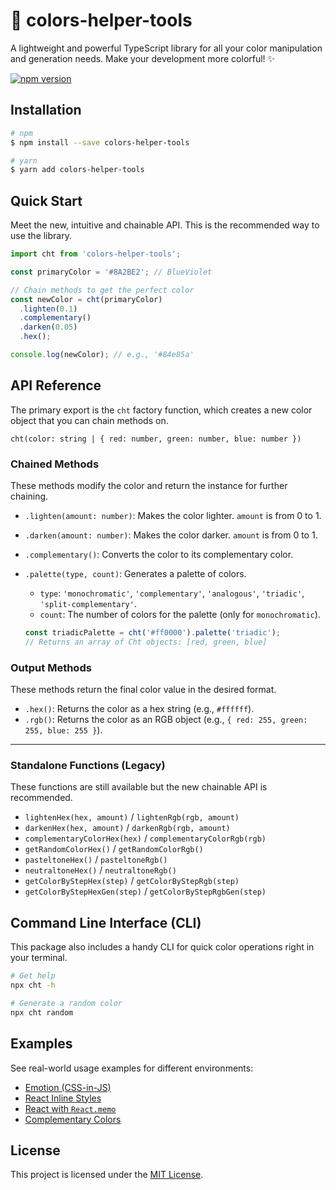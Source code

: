 # 🎨 colors-helper-tools

A lightweight and powerful TypeScript library for all your color manipulation and generation needs. Make your development more colorful! ✨

[![npm version](https://badge.fury.io/js/colors-helper-tools.svg)](https://badge.fury.io/js/colors-helper-tools)

## Installation

```bash
# npm
$ npm install --save colors-helper-tools

# yarn
$ yarn add colors-helper-tools
```

## Quick Start

Meet the new, intuitive and chainable API. This is the recommended way to use the library.

```ts
import cht from 'colors-helper-tools';

const primaryColor = '#8A2BE2'; // BlueViolet

// Chain methods to get the perfect color
const newColor = cht(primaryColor)
  .lighten(0.1)
  .complementary()
  .darken(0.05)
  .hex();

console.log(newColor); // e.g., '#84e85a'
```

## API Reference

The primary export is the `cht` factory function, which creates a new color object that you can chain methods on.

`cht(color: string | { red: number, green: number, blue: number })`

### Chained Methods

These methods modify the color and return the instance for further chaining.

- `.lighten(amount: number)`: Makes the color lighter. `amount` is from 0 to 1.
- `.darken(amount: number)`: Makes the color darker. `amount` is from 0 to 1.
- `.complementary()`: Converts the color to its complementary color.
- `.palette(type, count)`: Generates a palette of colors. 
  - `type`: `'monochromatic'`, `'complementary'`, `'analogous'`, `'triadic'`, `'split-complementary'`.
  - `count`: The number of colors for the palette (only for `monochromatic`).

  ```ts
  const triadicPalette = cht('#ff0000').palette('triadic');
  // Returns an array of Cht objects: [red, green, blue]
  ```

### Output Methods

These methods return the final color value in the desired format.

- `.hex()`: Returns the color as a hex string (e.g., `#ffffff`).
- `.rgb()`: Returns the color as an RGB object (e.g., `{ red: 255, green: 255, blue: 255 }`).

---

### Standalone Functions (Legacy)

These functions are still available but the new chainable API is recommended.

- `lightenHex(hex, amount)` / `lightenRgb(rgb, amount)`
- `darkenHex(hex, amount)` / `darkenRgb(rgb, amount)`
- `complementaryColorHex(hex)` / `complementaryColorRgb(rgb)`
- `getRandomColorHex()` / `getRandomColorRgb()`
- `pasteltoneHex()` / `pasteltoneRgb()`
- `neutraltoneHex()` / `neutraltoneRgb()`
- `getColorByStepHex(step)` / `getColorByStepRgb(step)`
- `getColorByStepHexGen(step)` / `getColorByStepRgbGen(step)`

## Command Line Interface (CLI)

This package also includes a handy CLI for quick color operations right in your terminal.

```sh
# Get help
npx cht -h

# Generate a random color
npx cht random
```

## Examples

See real-world usage examples for different environments:
- <a href="./examples/emotion_example.tsx">Emotion (CSS-in-JS)</a>
- <a href="./examples/jsx_inline_example.tsx">React Inline Styles</a>
- <a href="./examples/react_memo_example.tsx">React with `React.memo`</a>
- <a href="./examples/complementary_example.tsx">Complementary Colors</a>

## License

This project is licensed under the [MIT License](./LICENSE).
